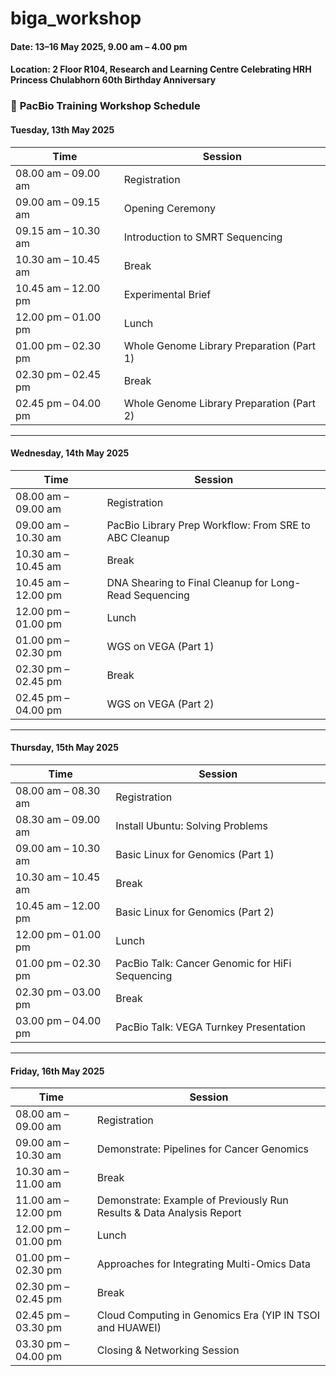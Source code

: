 # biga_workshop
#### Date: 13–16 May 2025, 9.00 am – 4.00 pm
#### Location: 2 Floor R104, Research and Learning Centre Celebrating HRH Princess Chulabhorn 60th Birthday Anniversary

### 📅 **PacBio Training Workshop Schedule**

#### **Tuesday, 13th May 2025**

| Time                  | Session                                         |
|-----------------------|-------------------------------------------------|
| 08.00 am – 09.00 am   | Registration                                    |
| 09.00 am – 09.15 am   | Opening Ceremony                                |
| 09.15 am – 10.30 am   | Introduction to SMRT Sequencing                 |
| 10.30 am – 10.45 am   | Break                                           |
| 10.45 am – 12.00 pm   | Experimental Brief                              |
| 12.00 pm – 01.00 pm   | Lunch                                           |
| 01.00 pm – 02.30 pm   | Whole Genome Library Preparation (Part 1)       |
| 02.30 pm – 02.45 pm   | Break                                           |
| 02.45 pm – 04.00 pm   | Whole Genome Library Preparation (Part 2)       |

---

#### **Wednesday, 14th May 2025**

| Time                  | Session                                                         |
|-----------------------|------------------------------------------------------------------|
| 08.00 am – 09.00 am   | Registration                                                    |
| 09.00 am – 10.30 am   | PacBio Library Prep Workflow: From SRE to ABC Cleanup           |
| 10.30 am – 10.45 am   | Break                                                           |
| 10.45 am – 12.00 pm   | DNA Shearing to Final Cleanup for Long-Read Sequencing          |
| 12.00 pm – 01.00 pm   | Lunch                                                           |
| 01.00 pm – 02.30 pm   | WGS on VEGA (Part 1)                                            |
| 02.30 pm – 02.45 pm   | Break                                                           |
| 02.45 pm – 04.00 pm   | WGS on VEGA (Part 2)                                            |

---

#### **Thursday, 15th May 2025**

| Time                  | Session                                          |
|-----------------------|--------------------------------------------------|
| 08.00 am – 08.30 am   | Registration                                     |
| 08.30 am – 09.00 am   | Install Ubuntu: Solving Problems                 |
| 09.00 am – 10.30 am   | Basic Linux for Genomics (Part 1)               |
| 10.30 am – 10.45 am   | Break                                            |
| 10.45 am – 12.00 pm   | Basic Linux for Genomics (Part 2)               |
| 12.00 pm – 01.00 pm   | Lunch                                            |
| 01.00 pm – 02.30 pm   | PacBio Talk: Cancer Genomic for HiFi Sequencing |
| 02.30 pm – 03.00 pm   | Break                                            |
| 03.00 pm – 04.00 pm   | PacBio Talk: VEGA Turnkey Presentation           |

---

#### **Friday, 16th May 2025**

| Time                  | Session                                                              |
|-----------------------|----------------------------------------------------------------------|
| 08.00 am – 09.00 am   | Registration                                                         |
| 09.00 am – 10.30 am   | Demonstrate: Pipelines for Cancer Genomics                           |
| 10.30 am – 11.00 am   | Break                                                                |
| 11.00 am – 12.00 pm   | Demonstrate: Example of Previously Run Results & Data Analysis Report |
| 12.00 pm – 01.00 pm   | Lunch                                                                |
| 01.00 pm – 02.30 pm   | Approaches for Integrating Multi-Omics Data                          |
| 02.30 pm – 02.45 pm   | Break                                                                |
| 02.45 pm – 03.30 pm   | Cloud Computing in Genomics Era (YIP IN TSOI and HUAWEI)             |
| 03.30 pm – 04.00 pm   | Closing & Networking Session                                         |
